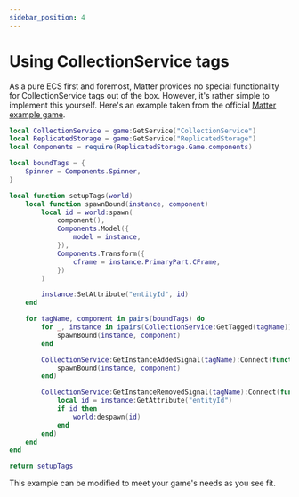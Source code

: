```yaml
---
sidebar_position: 4
---
```


# Using CollectionService tags

As a pure ECS first and foremost, Matter provides no special functionality for CollectionService tags out of the box. However, it's rather simple to implement this yourself. Here's an example taken from the official [Matter example game](https://github.com/evaera/matter/tree/main/example/server).

```lua
local CollectionService = game:GetService("CollectionService")
local ReplicatedStorage = game:GetService("ReplicatedStorage")
local Components = require(ReplicatedStorage.Game.components)

local boundTags = {
	Spinner = Components.Spinner,
}

local function setupTags(world)
	local function spawnBound(instance, component)
		local id = world:spawn(
			component(),
			Components.Model({
				model = instance,
			}),
			Components.Transform({
				cframe = instance.PrimaryPart.CFrame,
			})
		)

		instance:SetAttribute("entityId", id)
	end

	for tagName, component in pairs(boundTags) do
		for _, instance in ipairs(CollectionService:GetTagged(tagName)) do
			spawnBound(instance, component)
		end

		CollectionService:GetInstanceAddedSignal(tagName):Connect(function(instance)
			spawnBound(instance, component)
		end)

		CollectionService:GetInstanceRemovedSignal(tagName):Connect(function(instance)
			local id = instance:GetAttribute("entityId")
			if id then
				world:despawn(id)
			end
		end)
	end
end

return setupTags

```

This example can be modified to meet your game's needs as you see fit.